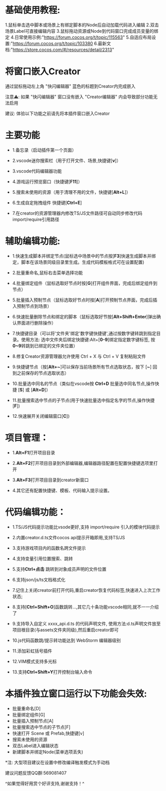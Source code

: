 
# 基础使用教程:
1.鼠标单击选中脚本或场景上有绑定脚本的Node后自动加载代码进入编辑
2.双击场景Label可直接编辑内容
3.鼠标拖动资源或Node到代码窗口完成成员变量的绑定
4.日常使用示例:"https://forum.cocos.org/t/topic/115563"
5.自适应布局设置:"https://forum.cocos.org/t/topic/103380
6.最新文档:"https://store.cocos.com/#/resources/detail/2313"


# 将窗口嵌入Creator
通过鼠标拖动左上角 "快闪编辑器" 蓝色的标题到Creator内完成嵌入

注意⚠️: 如果 "快闪编辑器" 窗口没有嵌入 "Creator编辑器" 内会导致部分功能无法启用

建议: 体验以下功能之前请先将本插件窗口嵌入Creator


# 主要功能
- 1.备忘录（启动插件第一个页面）

- 2.vscode迷你搜索栏（用于打开文件、场景,快捷键[**v**]）

- 3.vscode代码编辑器功能

- 4.游戏运行预览窗口（快捷键[**F11**]）

- 5.搜索未使用的资源（用于清理不用的文件，快捷键[**Alt+L**]）

- 6.生成自定拖拽组件 快捷键[**Ctrl+E**]

- 7.在creator的资源管理器内修改TS/JS文件路径可自动同步修改代码import/require引用路径

# 辅助编辑功能:
- 1.快速生成脚本并绑定节点(鼠标选中场景中的节点按[**F3**]快速生成脚本并绑定，脚本在该场景同级目录里生成。生成代码模板格式可在设置配置)

- 2.批量重命名,鼠标右击菜单选择功能

- 4.批量绑定组件（鼠标选取好节点时按[**G**]打开组件界面，完成后绑定组件到节点）

- 5.批量插入预制节点（鼠标选取好节点时按[**A**]打开预制节点界面，完成后插入预制节点到场景）

- 6.快速批量删除节点和绑定的脚本（鼠标选取好节按[**Alt+Shift+Enter**]弹出确认界面进行删除操作）

- 7.快捷键目录（可以将'文件夹'绑定'数字键快捷键',通过按数字键转跳到指定目录。使用方法:
选中文件夹后绑定快捷键:Alt+[**0-9**]绑定指定数字键标签, 按**0~9**转跳到已绑定的文件夹位置）

- 8.修复Creator资源管理器允许使用 Ctrl + X 与 Ctrl + V 复制粘贴文件

- 9.快捷键节点（按[**Alt+\~**]可以保存当前场景所有节点选取状态，按下 [**\~**] 回到之前保存的节点选取状态）

- 10.批量选中同名的节点（类似在vscode按 **Ctrl+D** 批量选中同名节点,操作快捷 [**S**] 或 [**Alt+D**]）

- 11.批量搜索选中节点的子节点(用于快速批量选中指定名字的节点,操作快捷[**F**])

- 12.快速展开关闭编辑窗口[**C**])


# 项目管理：
- 1.**Alt+F1**打开项目目录

- 2.**Alt+F2**打开项目目录到外部编辑器,编辑器路径配置在配置快捷键选项里打开

- 3.**Alt+F3**打开项目目录到creator新窗口

- 4.其它还有配置快捷键、模板、代码输入提示设置。


# 代码编辑功能：

- 1.TS/JS代码提示功能比vsode更好,支持 import/require 引入的模块代码提示

- 2.内置creator.d.ts文件cocos api提示开箱即用,支持TS/JS

- 3.支持游戏项目内的函数名跨文件提示

- 4.支持变量引用位置搜索、跳转

- 5.支持**Ctrl+点击** 跳转到对象成员声明的文件位置

- 6.支持json/js/ts文档格式化

- 7.记住上关闭creator前打开代码,重启creator恢复代码标签,快速进入上次工作状态;

- 8.支持[**Ctrl+Shift+O**]函数跳转...,其它几十条功能vscode相同,就不一一介绍了

- 9.支持导入自定义 xxxx_api.d.ts 的代码声明文件,
 使用方法:d.ts声明文件放至项目根目录(与assets文件夹同级),然后重启creator即可

- 10.js代码函数跳/提示转功能达到 WebStorm 编辑器级别

- 11.添加彩虹括号插件

- 12.VIM模式支持多光标

- 13.支持**Ctrl+Shift+Y**打开控制台输入命令


# 本插件独立窗口运行以下功能会失效:
- 批量重命名[D]
- 批量绑定组件[G]
- 批量插入预制节点[A]
- 批量搜索选中节点的子节点[F]
- 快速打开 Scene 或 Prefab,快捷键[v]
- 搜索未使用的资源
- 双击Label进入编辑状态
- 新建脚本并绑定Node(菜单选项丢失)


*注: 大型项目建议在设置中修改编译触发模式为手动档

建议问题反馈QQ群:569081407

^如果觉得好用赏个好评支持,谢谢支持！^
